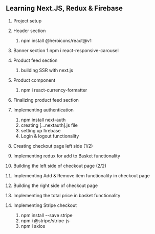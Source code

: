 ## Learning Next.JS, Redux & Firebase

1. Project setup

2. Header section

   1. npm install @heroicons/react@v1

3. Banner section
   1.npm i react-responsive-carousel

4. Product feed section

   1. building SSR with next.js

5. Product component

   1. npm i react-currency-formatter

6. Finalizing product feed section

7. Implementing authentication

   1. npm install next-auth
   2. creating [...nextauth].js file
   3. setting up firebase
   4. Login & logout functionality

8. Creating checkout page left side (1/2)

9. Implementing redux for add to Basket functionality

10. Building the left side of checkout page (2/2)

11. Implementing Add & Remove item functionality in checkout page

12. Building the right side of checkout page

13. Implementing the total price in basket functionality

14. Implementing Stripe checkout
    1. npm install --save stripe
    2. npm i @stripe/stripe-js
    3. npm i axios
